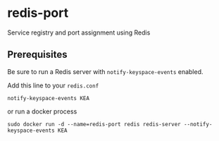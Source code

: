 redis-port
==========

Service registry and port assignment using Redis

Prerequisites
-------------
Be sure to run a Redis server with `notify-keyspace-events` enabled.

Add this line to your `redis.conf`

    notify-keyspace-events KEA
  
or run a docker process

    sudo docker run -d --name=redis-port redis redis-server --notify-keyspace-events KEA
